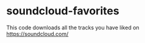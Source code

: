 # soundcloud-favorites
This code downloads all the tracks you have liked on https://soundcloud.com/
